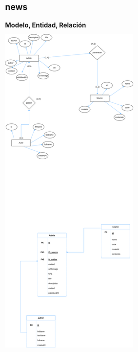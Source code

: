 # news

## Modelo, Entidad, Relación
![](https://raw.githubusercontent.com/santy-ramirez/basededatos/main/info.png)